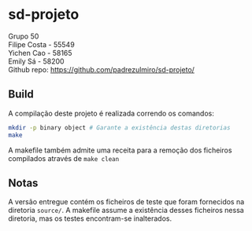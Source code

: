 # sd-projeto
Grupo 50 <br>
Filipe Costa - 55549 <br>
Yichen Cao - 58165 <br>
Emily Sá - 58200 <br>
Github repo: https://github.com/padrezulmiro/sd-projeto/

## Build
A compilação deste projeto é realizada correndo os comandos:

```bash
mkdir -p binary object # Garante a existência destas diretorias
make
```

A makefile também admite uma receita para a remoção dos ficheiros compilados através de `make clean`

## Notas
A versão entregue contém os ficheiros de teste que foram fornecidos na diretoria `source/`. A makefile assume a existência desses ficheiros nessa diretoria, mas os testes encontram-se inalterados.
